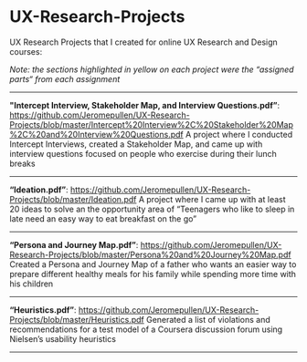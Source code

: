 # UX-Research-Projects

UX Research Projects that I created for online UX Research and Design courses:

*Note: the sections highlighted in yellow on each project were the “assigned parts“ from each assignment*
___________________________________________

<b>"Intercept Interview, Stakeholder Map, and Interview Questions.pdf”</b>: https://github.com/Jeromepullen/UX-Research-Projects/blob/master/Intercept%20Interview%2C%20Stakeholder%20Map%2C%20and%20Interview%20Questions.pdf
A project where I conducted Intercept Interviews, created a Stakeholder Map, and came up with interview questions focused on people who exercise during their lunch breaks
___________________________________________

<b>“Ideation.pdf”</b>: https://github.com/Jeromepullen/UX-Research-Projects/blob/master/Ideation.pdf
A project where I came up with at least 20 ideas to solve an the opportunity area of “Teenagers who like to sleep in late need an easy way to eat breakfast on the go”
___________________________________________

<b>“Persona and Journey Map.pdf”</b>: https://github.com/Jeromepullen/UX-Research-Projects/blob/master/Persona%20and%20Journey%20Map.pdf
Created a Persona and Journey Map of a father who wants an easier way to prepare different healthy meals for his family while spending more time with his children
___________________________________________

<b>“Heuristics.pdf”</b>: https://github.com/Jeromepullen/UX-Research-Projects/blob/master/Heuristics.pdf
Generated a list of violations and recommendations for a test model of a Coursera discussion forum using Nielsen’s usability heuristics
___________________________________________

